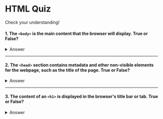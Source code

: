 # HTML Quiz

Check your understanding!


#### 1. The `<body>` is the main content that the browser will display. True or False?

<details>
  <summary>Answer</summary>
  True
  
</details>

<hr />

#### 2. The `<head>` section contains metadata and other non-visible elements for the webpage, such as the title of the page. True or False?

<details>
  <summary>Answer</summary>
  True
  
</details>

<hr />

#### 3. The content of an `<h1>` is displayed in the browser's title bar or tab. True or False?

<details>
  <summary>Answer</summary>
  False. The content of the `<title>` tag is displayed in the browser's title bar or tab. An `<h1>` tag represents the main heading of the page.
  
</details>